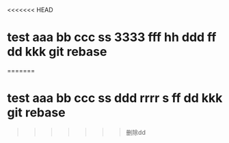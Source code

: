 <<<<<<< HEAD
# test aaa bb ccc ss 3333 fff  hh ddd ff dd kkk  git rebase
=======
# test aaa bb ccc ss ddd rrrr s ff dd kkk  git rebase
>>>>>>> 删除dd
